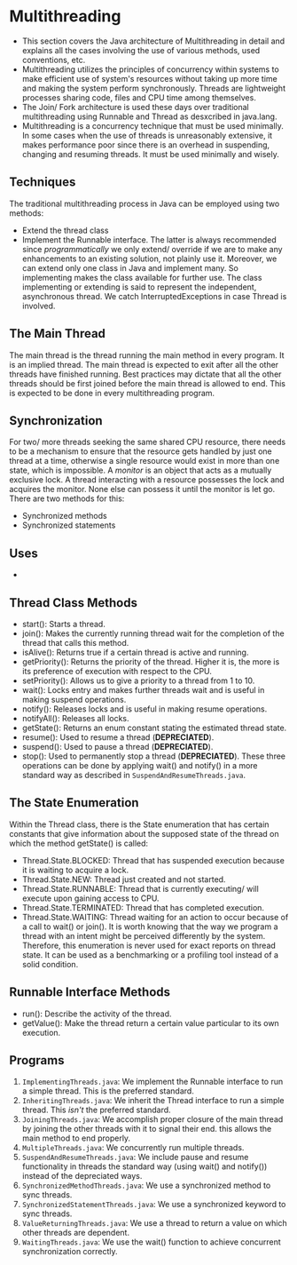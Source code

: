 # Multithreading

- This section covers the Java architecture of Multithreading in detail and explains all the cases involving the use of various methods, used conventions, etc.
- Multithreading utilizes the principles of concurrency within systems to make efficient use of system's resources without taking up more time and making the system perform synchronously. Threads are lightweight processes sharing code, files and CPU time among themselves.
- The Join/ Fork architecture is used these days over traditional multithreading using Runnable and Thread as desxcribed in java.lang.
- Multithreading is a concurrency technique that must be used minimally. In some cases when the use of threads is unreasonably extensive, it makes performance poor since there is an overhead in suspending, changing and resuming threads. It must be used minimally and wisely.


## Techniques

The traditional multithreading process in Java can be employed using two methods:
- Extend the thread class
- Implement the Runnable interface.
The latter is always recommended since *programmatically* we only extend/ override if we are to make any enhancements to an existing solution, not plainly use it. Moreover, we can extend only one class in Java and implement many. So implementing makes the class available for further use.
The class implementing or extending is said to represent the independent, asynchronous thread.
We catch InterruptedExceptions in case Thread is involved.


## The Main Thread

The main thread is the thread running the main method in every program. It is an implied thread.
The main thread is expected to exit after all the other threads have finished running.
Best practices may dictate that all the other threads should be first joined before the main thread is allowed to end. This is expected to be done in every multithreading program.


## Synchronization

For two/ more threads seeking the same shared CPU resource, there needs to be a mechanism to ensure that the resource gets handled by just one thread at a time, otherwise a single resource would exist in more than one state, which is impossible. A *monitor* is an object that acts as a mutually exclusive lock. A thread interacting with a resource possesses the lock and acquires the monitor. None else can possess it until the monitor is let go. There are two methods for this:
- Synchronized methods
- Synchronized statements


## Uses

-


## Thread Class Methods

- start(): Starts a thread.
- join(): Makes the currently running thread wait for the completion of the thread that calls this method.
- isAlive(): Returns true if a certain thread is active and running.
- getPriority(): Returns the priority of the thread. Higher it is, the more is its preference of execution with respect to the CPU.
- setPriority(): Allows us to give a priority to a thread from 1 to 10.
- wait(): Locks entry and makes further threads wait and is useful in making suspend operations.
- notify(): Releases locks and is useful in making resume operations.
- notifyAll(): Releases all locks.
- getState(): Returns an enum constant stating the estimated thread state.
- resume(): Used to resume a thread (**DEPRECIATED**).
- suspend(): Used to pause a thread (**DEPRECIATED**).
- stop(): Used to permanently stop a thread (**DEPRECIATED**). These three operations can be done by applying wait() and notify() in a more standard way as described in `SuspendAndResumeThreads.java`.


## The State Enumeration

Within the Thread class, there is the State enumeration that has certain constants that give information about the supposed state of the thread on which the method getState() is called:
- Thread.State.BLOCKED: Thread that has suspended execution because it is waiting to acquire a lock.
- Thread.State.NEW: Thread just created and not started.
- Thread.State.RUNNABLE: Thread that is currently executing/ will execute upon gaining access to CPU.
- Thread.State.TERMINATED: Thread that has completed execution.
- Thread.State.WAITING: Thread waiting for an action to occur because of a call to wait() or join().
It is worth knowing that the way we program a thread with an intent might be perceived differently by the system. Therefore, this enumeration is never used for exact reports on thread state. It can be used as a benchmarking or a profiling tool instead of a solid condition.


## Runnable Interface Methods

- run(): Describe the activity of the thread.
- getValue(): Make the thread return a certain value particular to its own execution.


## Programs

1. `ImplementingThreads.java`: We implement the Runnable interface to run a simple thread. This is the preferred standard.
1. `InheritingThreads.java`: We inherit the Thread interface to run a simple thread. This *isn't* the preferred standard.
1. `JoiningThreads.java`: We accomplish proper closure of the main thread by joining the other threads with it to signal their end. this allows the main method to end properly.
1. `MultipleThreads.java`: We concurrently run multiple threads.
1. `SuspendAndResumeThreads.java`: We include pause and resume functionality in threads the standard way (using wait() and notify()) instead of the depreciated ways.
1. `SynchronizedMethodThreads.java`: We use a synchronized method to sync threads.
1. `SynchronizedStatementThreads.java`: We use a synchronized keyword to sync threads.
1. `ValueReturningThreads.java`: We use a thread to return a value on which other threads are dependent.
1. `WaitingThreads.java`: We use the wait() function to achieve concurrent synchronization correctly.